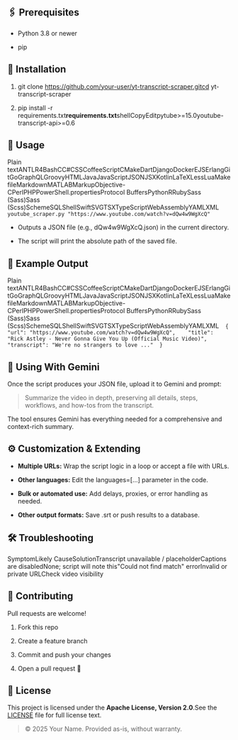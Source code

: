 🖇 Prerequisites
----------------

*   Python 3.8 or newer
    
*   pip
    

🚀 Installation
---------------

1.  git clone https://github.com/your-user/yt-transcript-scraper.gitcd yt-transcript-scraper
    
2.  pip install -r requirements.txt**requirements.txt**shellCopyEditpytube>=15.0youtube-transcript-api>=0.6
    

🏃 Usage
--------

Plain textANTLR4BashCC#CSSCoffeeScriptCMakeDartDjangoDockerEJSErlangGitGoGraphQLGroovyHTMLJavaJavaScriptJSONJSXKotlinLaTeXLessLuaMakefileMarkdownMATLABMarkupObjective-CPerlPHPPowerShell.propertiesProtocol BuffersPythonRRubySass (Sass)Sass (Scss)SchemeSQLShellSwiftSVGTSXTypeScriptWebAssemblyYAMLXML`   youtube_scraper.py "https://www.youtube.com/watch?v=dQw4w9WgXcQ"   `

*   Outputs a JSON file (e.g., dQw4w9WgXcQ.json) in the current directory.
    
*   The script will print the absolute path of the saved file.
    

📝 Example Output
-----------------

Plain textANTLR4BashCC#CSSCoffeeScriptCMakeDartDjangoDockerEJSErlangGitGoGraphQLGroovyHTMLJavaJavaScriptJSONJSXKotlinLaTeXLessLuaMakefileMarkdownMATLABMarkupObjective-CPerlPHPPowerShell.propertiesProtocol BuffersPythonRRubySass (Sass)Sass (Scss)SchemeSQLShellSwiftSVGTSXTypeScriptWebAssemblyYAMLXML`   {    "url": "https://www.youtube.com/watch?v=dQw4w9WgXcQ",    "title": "Rick Astley - Never Gonna Give You Up (Official Music Video)",    "transcript": "We're no strangers to love ..."  }   `

🔄 Using With Gemini
--------------------

Once the script produces your JSON file, upload it to Gemini and prompt:

> Summarize the video in depth, preserving all details, steps, workflows, and how-tos from the transcript.

The tool ensures Gemini has everything needed for a comprehensive and context-rich summary.

⚙️ Customization & Extending
----------------------------

*   **Multiple URLs:** Wrap the script logic in a loop or accept a file with URLs.
    
*   **Other languages:** Edit the languages=\[...\] parameter in the code.
    
*   **Bulk or automated use:** Add delays, proxies, or error handling as needed.
    
*   **Other output formats:** Save .srt or push results to a database.
    

🛠 Troubleshooting
------------------

SymptomLikely CauseSolutionTranscript unavailable / placeholderCaptions are disabledNone; script will note this"Could not find match" errorInvalid or private URLCheck video visibility

🤝 Contributing
---------------

Pull requests are welcome!

1.  Fork this repo
    
2.  Create a feature branch
    
3.  Commit and push your changes
    
4.  Open a pull request 🚀
    

📜 License
----------

This project is licensed under the **Apache License, Version 2.0**.See the [LICENSE](LICENSE) file for full license text.

> © 2025 Your Name. Provided as-is, without warranty.